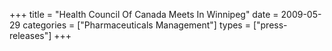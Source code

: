 +++
title = "Health Council Of Canada Meets In Winnipeg"
date = 2009-05-29
categories = ["Pharmaceuticals Management"]
types = ["press-releases"]
+++
